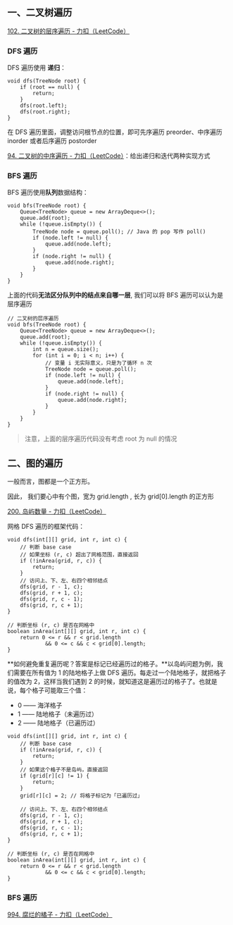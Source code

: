 ## 一、二叉树遍历

[102. 二叉树的层序遍历 - 力扣（LeetCode）](https://leetcode.cn/problems/binary-tree-level-order-traversal/solutions/244853/bfs-de-shi-yong-chang-jing-zong-jie-ceng-xu-bian-l/)

### DFS 遍历

DFS 遍历使用 **递归**：

```
void dfs(TreeNode root) {
    if (root == null) {
        return;
    }
    dfs(root.left);
    dfs(root.right);
}
```

在 DFS 遍历里面，调整访问根节点的位置，即可先序遍历 preorder、中序遍历inorder 或者后序遍历 postorder

[94. 二叉树的中序遍历 - 力扣（LeetCode）](https://leetcode.cn/problems/binary-tree-inorder-traversal/?envType=daily-question&envId=2024-05-03)：给出递归和迭代两种实现方式







### BFS 遍历

BFS 遍历使用**队列**数据结构：

```
void bfs(TreeNode root) {
    Queue<TreeNode> queue = new ArrayDeque<>();
    queue.add(root);
    while (!queue.isEmpty()) {
        TreeNode node = queue.poll(); // Java 的 pop 写作 poll()
        if (node.left != null) {
            queue.add(node.left);
        }
        if (node.right != null) {
            queue.add(node.right);
        }
    }
}
```

上面的代码**无法区分队列中的结点来自哪一层**, 我们可以将 BFS 遍历可以认为是层序遍历

```
// 二叉树的层序遍历
void bfs(TreeNode root) {
    Queue<TreeNode> queue = new ArrayDeque<>();
    queue.add(root);
    while (!queue.isEmpty()) {
        int n = queue.size();
        for (int i = 0; i < n; i++) { 
            // 变量 i 无实际意义，只是为了循环 n 次
            TreeNode node = queue.poll();
            if (node.left != null) {
                queue.add(node.left);
            }
            if (node.right != null) {
                queue.add(node.right);
            }
        }
    }
}
```



> 注意，上面的层序遍历代码没有考虑 root 为 null 的情况



## 二、图的遍历

一般而言，图都是一个正方形。

因此， 我们要心中有个图，宽为 grid.length , 长为 grid[0].length 的正方形



[200. 岛屿数量 - 力扣（LeetCode）](https://leetcode.cn/problems/number-of-islands/solutions/211211/dao-yu-lei-wen-ti-de-tong-yong-jie-fa-dfs-bian-li-/)



网格 DFS 遍历的框架代码：

```
void dfs(int[][] grid, int r, int c) {
    // 判断 base case
    // 如果坐标 (r, c) 超出了网格范围，直接返回
    if (!inArea(grid, r, c)) {
        return;
    }
    // 访问上、下、左、右四个相邻结点
    dfs(grid, r - 1, c);
    dfs(grid, r + 1, c);
    dfs(grid, r, c - 1);
    dfs(grid, r, c + 1);
}

// 判断坐标 (r, c) 是否在网格中
boolean inArea(int[][] grid, int r, int c) {
    return 0 <= r && r < grid.length 
        	&& 0 <= c && c < grid[0].length;
}
```

**如何避免重复遍历呢？答案是标记已经遍历过的格子。**以岛屿问题为例，我们需要在所有值为 1 的陆地格子上做 DFS 遍历。每走过一个陆地格子，就把格子的值改为 2，这样当我们遇到 2 的时候，就知道这是遍历过的格子了。也就是说，每个格子可能取三个值：

- 0 —— 海洋格子
- 1 —— 陆地格子（未遍历过）
- 2 —— 陆地格子（已遍历过）

```
void dfs(int[][] grid, int r, int c) {
    // 判断 base case
    if (!inArea(grid, r, c)) {
        return;
    }
    // 如果这个格子不是岛屿，直接返回
    if (grid[r][c] != 1) {
        return;
    }
    grid[r][c] = 2; // 将格子标记为「已遍历过」
    
    // 访问上、下、左、右四个相邻结点
    dfs(grid, r - 1, c);
    dfs(grid, r + 1, c);
    dfs(grid, r, c - 1);
    dfs(grid, r, c + 1);
}

// 判断坐标 (r, c) 是否在网格中
boolean inArea(int[][] grid, int r, int c) {
    return 0 <= r && r < grid.length 
        	&& 0 <= c && c < grid[0].length;
}
```





### BFS 遍历

[994. 腐烂的橘子 - 力扣（LeetCode）](https://leetcode.cn/problems/rotting-oranges/solutions/129542/yan-du-you-xian-sou-suo-python3-c-by-z1m/?envType=study-plan-v2&envId=top-100-liked)